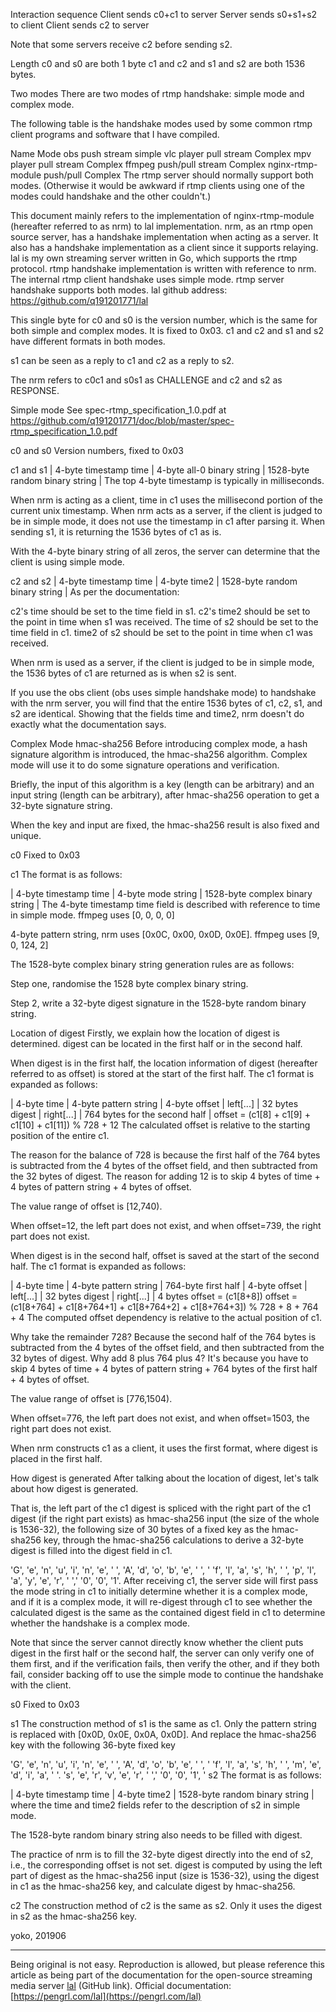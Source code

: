 Interaction sequence
Client sends c0+c1 to server Server sends s0+s1+s2 to client Client sends c2 to server

Note that some servers receive c2 before sending s2.

Length
c0 and s0 are both 1 byte c1 and c2 and s1 and s2 are both 1536 bytes.

Two modes
There are two modes of rtmp handshake: simple mode and complex mode.

The following table is the handshake modes used by some common rtmp client programs and software that I have compiled.

Name Mode
obs push stream simple
vlc player pull stream Complex
mpv player pull stream Complex
ffmpeg push/pull stream Complex
nginx-rtmp-module push/pull Complex
The rtmp server should normally support both modes. (Otherwise it would be awkward if rtmp clients using one of the modes could handshake and the other couldn't.)

This document mainly refers to the implementation of nginx-rtmp-module (hereafter referred to as nrm) to lal implementation. nrm, as an rtmp open source server, has a handshake implementation when acting as a server. It also has a handshake implementation as a client since it supports relaying. lal is my own streaming server written in Go, which supports the rtmp protocol. rtmp handshake implementation is written with reference to nrm. The internal rtmp client handshake uses simple mode. rtmp server handshake supports both modes. lal github address: https://github.com/q191201771/lal

This single byte for c0 and s0 is the version number, which is the same for both simple and complex modes. It is fixed to 0x03. c1 and c2 and s1 and s2 have different formats in both modes.

s1 can be seen as a reply to c1 and c2 as a reply to s2.

The nrm refers to c0c1 and s0s1 as CHALLENGE and c2 and s2 as RESPONSE.

Simple mode
See spec-rtmp_specification_1.0.pdf at https://github.com/q191201771/doc/blob/master/spec-rtmp_specification_1.0.pdf

c0 and s0
Version numbers, fixed to 0x03

c1 and s1
| 4-byte timestamp time | 4-byte all-0 binary string | 1528-byte random binary string |
The top 4-byte timestamp is typically in milliseconds.

When nrm is acting as a client, time in c1 uses the millisecond portion of the current unix timestamp. When nrm acts as a server, if the client is judged to be in simple mode, it does not use the timestamp in c1 after parsing it. When sending s1, it is returning the 1536 bytes of c1 as is.

With the 4-byte binary string of all zeros, the server can determine that the client is using simple mode.

c2 and s2
| 4-byte timestamp time | 4-byte time2 | 1528-byte random binary string |
As per the documentation:

c2's time should be set to the time field in s1. c2's time2 should be set to the point in time when s1 was received. The time of s2 should be set to the time field in c1. time2 of s2 should be set to the point in time when c1 was received.

When nrm is used as a server, if the client is judged to be in simple mode, the 1536 bytes of c1 are returned as is when s2 is sent.

If you use the obs client (obs uses simple handshake mode) to handshake with the nrm server, you will find that the entire 1536 bytes of c1, c2, s1, and s2 are identical. Showing that the fields time and time2, nrm doesn't do exactly what the documentation says.

Complex Mode
hmac-sha256
Before introducing complex mode, a hash signature algorithm is introduced, the hmac-sha256 algorithm. Complex mode will use it to do some signature operations and verification.

Briefly, the input of this algorithm is a key (length can be arbitrary) and an input string (length can be arbitrary), after hmac-sha256 operation to get a 32-byte signature string.

When the key and input are fixed, the hmac-sha256 result is also fixed and unique.

c0
Fixed to 0x03

c1
The format is as follows:

| 4-byte timestamp time | 4-byte mode string | 1528-byte complex binary string |
The 4-byte timestamp time field is described with reference to time in simple mode. ffmpeg uses [0, 0, 0, 0]

4-byte pattern string, nrm uses [0x0C, 0x00, 0x0D, 0x0E]. ffmpeg uses [9, 0, 124, 2]

The 1528-byte complex binary string generation rules are as follows:

Step one, randomise the 1528 byte complex binary string.

Step 2, write a 32-byte digest signature in the 1528-byte random binary string.

Location of digest
Firstly, we explain how the location of digest is determined. digest can be located in the first half or in the second half.

When digest is in the first half, the location information of digest (hereafter referred to as offset) is stored at the start of the first half.
The c1 format is expanded as follows:

| 4-byte time | 4-byte pattern string | 4-byte offset | left[...] | 32 bytes digest | right[...] | 764 bytes for the second half |
offset = (c1[8] + c1[9] + c1[10] + c1[11]) % 728 + 12
The calculated offset is relative to the starting position of the entire c1.

The reason for the balance of 728 is because the first half of the 764 bytes is subtracted from the 4 bytes of the offset field, and then subtracted from the 32 bytes of digest. The reason for adding 12 is to skip 4 bytes of time + 4 bytes of pattern string + 4 bytes of offset.

The value range of offset is [12,740).

When offset=12, the left part does not exist, and when offset=739, the right part does not exist.

When digest is in the second half, offset is saved at the start of the second half.
The c1 format is expanded as follows:

| 4-byte time | 4-byte pattern string | 764-byte first half | 4-byte offset | left[...] | 32 bytes digest | right[...] | 4 bytes offset = (c1[8+8])
offset = (c1[8+764] + c1[8+764+1] + c1[8+764+2] + c1[8+764+3]) % 728 + 8 + 764 + 4
The computed offset dependency is relative to the actual position of c1.

Why take the remainder 728? Because the second half of the 764 bytes is subtracted from the 4 bytes of the offset field, and then subtracted from the 32 bytes of digest. Why add 8 plus 764 plus 4? It's because you have to skip 4 bytes of time + 4 bytes of pattern string + 764 bytes of the first half + 4 bytes of offset.

The value range of offset is [776,1504).

When offset=776, the left part does not exist, and when offset=1503, the right part does not exist.

When nrm constructs c1 as a client, it uses the first format, where digest is placed in the first half.

How digest is generated
After talking about the location of digest, let's talk about how digest is generated.

That is, the left part of the c1 digest is spliced with the right part of the c1 digest (if the right part exists) as hmac-sha256 input (the size of the whole is 1536-32), the following size of 30 bytes of a fixed key as the hmac-sha256 key, through the hmac-sha256 calculations to derive a 32-byte digest is filled into the digest field in c1.

'G', 'e', 'n', 'u', 'i', 'n', 'e', ' ', 'A', 'd', 'o', 'b', 'e', ' ', '
'f', 'l', 'a', 's', 'h', ' ', 'p', 'l', 'a', 'y', 'e', 'r', ' ','
'0', '0', '1'.
After receiving c1, the server side will first pass the mode string in c1 to initially determine whether it is a complex mode, and if it is a complex mode, it will re-digest through c1 to see whether the calculated digest is the same as the contained digest field in c1 to determine whether the handshake is a complex mode.

Note that since the server cannot directly know whether the client puts digest in the first half or the second half, the server can only verify one of them first, and if the verification fails, then verify the other, and if they both fail, consider backing off to use the simple mode to continue the handshake with the client.

s0
Fixed to 0x03

s1
The construction method of s1 is the same as c1. Only the pattern string is replaced with [0x0D, 0x0E, 0x0A, 0x0D]. And replace the hmac-sha256 key with the following 36-byte fixed key

'G', 'e', 'n', 'u', 'i', 'n', 'e', ' ', 'A', 'd', 'o', 'b', 'e', ' ', '
'f', 'l', 'a', 's', 'h', ' ', 'm', 'e', 'd', 'i', 'a', ' '.
's', 'e', 'r', 'v', 'e', 'r', ' ','
'0', '0', '1', '
s2
The format is as follows:

| 4-byte timestamp time | 4-byte time2 | 1528-byte random binary string |
where the time and time2 fields refer to the description of s2 in simple mode.

The 1528-byte random binary string also needs to be filled with digest.

The practice of nrm is to fill the 32-byte digest directly into the end of s2, i.e., the corresponding offset is not set. digest is computed by using the left part of digest as the hmac-sha256 input (size is 1536-32), using the digest in c1 as the hmac-sha256 key, and calculate digest by hmac-sha256.

c2
The construction method of c2 is the same as s2. Only it uses the digest in s2 as the hmac-sha256 key.

yoko, 201906

---

Being original is not easy. Reproduction is allowed, but please reference this article as being part of the documentation for the open-source streaming media server [lal](https://github.com/q191201771/lal) (GitHub link).   Official documentation: [https://pengrl.com/lal](https://pengrl.com/lal)